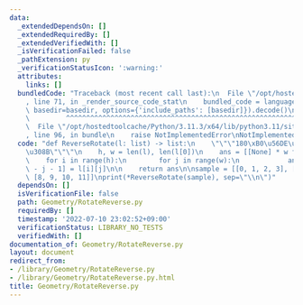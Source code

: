 ```yaml
---
data:
  _extendedDependsOn: []
  _extendedRequiredBy: []
  _extendedVerifiedWith: []
  _isVerificationFailed: false
  _pathExtension: py
  _verificationStatusIcon: ':warning:'
  attributes:
    links: []
  bundledCode: "Traceback (most recent call last):\n  File \"/opt/hostedtoolcache/Python/3.11.3/x64/lib/python3.11/site-packages/onlinejudge_verify/documentation/build.py\"\
    , line 71, in _render_source_code_stat\n    bundled_code = language.bundle(stat.path,\
    \ basedir=basedir, options={'include_paths': [basedir]}).decode()\n          \
    \         ^^^^^^^^^^^^^^^^^^^^^^^^^^^^^^^^^^^^^^^^^^^^^^^^^^^^^^^^^^^^^^^^^^^^^^^^^^^^^^^^^\n\
    \  File \"/opt/hostedtoolcache/Python/3.11.3/x64/lib/python3.11/site-packages/onlinejudge_verify/languages/python.py\"\
    , line 96, in bundle\n    raise NotImplementedError\nNotImplementedError\n"
  code: "def ReverseRotate(l: list) -> list:\n    \"\"\"180\xB0\u56DE\u8EE2\u3055\u305B\
    \u308B\"\"\"\n    h, w = len(l), len(l[0])\n    ans = [[None] * w for _ in range(h)]\n\
    \    for i in range(h):\n        for j in range(w):\n            ans[h - i - 1][w\
    \ - j - 1] = l[i][j]\n\n    return ans\n\nsample = [[0, 1, 2, 3], [4, 5, 6, 7],\
    \ [8, 9, 10, 11]]\nprint(*ReverseRotate(sample), sep=\"\\n\")"
  dependsOn: []
  isVerificationFile: false
  path: Geometry/RotateReverse.py
  requiredBy: []
  timestamp: '2022-07-10 23:02:52+09:00'
  verificationStatus: LIBRARY_NO_TESTS
  verifiedWith: []
documentation_of: Geometry/RotateReverse.py
layout: document
redirect_from:
- /library/Geometry/RotateReverse.py
- /library/Geometry/RotateReverse.py.html
title: Geometry/RotateReverse.py
---
```

